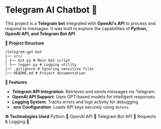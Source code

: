 # **Telegram AI Chatbot 🤖**

This project is a **Telegram bot** integrated with **OpenAI's API** to process and respond to messages. It was built to explore the capabilities of **Python, OpenAI API, and Telegram Bot API**.

**📂 Project Structure**
```
/telegram-gpt-bot
│── src/
│ ├── bot.py # Main bot script
│ ├── logger.py # Logging utility
│── .gitignore # Ignoring sensitive files
│── README.md # Project documentation
```
**🚀 Features**
- **Telegram API Integration**: Retrieves and sends messages via Telegram.
- **OpenAI API Support**: Uses GPT-based models for intelligent responses.
- **Logging System**: Tracks errors and logs activity for debugging.
- **.env Configuration**: Loads API keys securely using `dotenv`.

**⚙️ Technologies Used**
Python 🐍
OpenAI API 🤖
Telegram Bot API 📩
Requests & Logging 🔧
